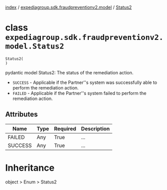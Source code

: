 [index](index.md) / [expediagroup.sdk.fraudpreventionv2.model](expediagroup.sdk.fraudpreventionv2.model.md) / [Status2](Status2.md)
# class `expediagroup.sdk.fraudpreventionv2.model.Status2`
```
Status2(
)
```

pydantic model Status2: The status of the remediation action.
- `SUCCESS` - Applicable if the Partner''s system was successfully able to perform the remediation action.
- `FAILED` - Applicable if the Partner''s system failed to perform the remediation action.



## Attributes
    
    
        
    
        
    

|   Name  | Type | Required | Description |
|---------|------|----------|-------------|
|  FAILED | Any  |   True   |     ...     |
| SUCCESS | Any  |   True   |     ...     |










# Inheritance
object > Enum > Status2